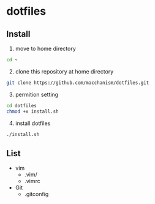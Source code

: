 # dotfiles

## Install
1. move to home directory
```sh
cd ~
```

2. clone this repository at home directory
```sh
git clone https://github.com/macchanism/dotfiles.git
```

3. permition setting
```sh
cd dotfiles
chmod +x install.sh
```

4. install dotfiles
```sh
./install.sh
```

## List
 - vim
     - .vim/
     - .vimrc
 - Git
     - .gitconfig
